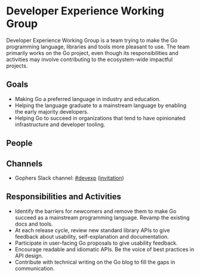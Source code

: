 # Developer Experience Working Group

Developer Experience Working Group is a team trying to make the Go programming language, libraries and tools more pleasant to use. The team primarily works on the Go project, even though its responsibilities and activities may involve contributing to the ecosystem-wide impactful projects.

## Goals

* Making Go a preferred language in industry and education.
* Helping the language graduate to a mainstream language by enabling the early majority developers.
* Helping Go to succeed in organizations that tend to have opinionated infrastructure and developer tooling.

## People

## Channels
* Gophers Slack channel: [#devexp](https://gophers.slack.com/archives/devexp) ([invitation](https://invite.slack.golangbridge.org/))

## Responsibilities and Activities
* Identify the barriers for newcomers and remove them to make Go succeed as a mainstream programming language.
Revamp the existing docs and tools.
* At each release cycle, review new standard library APIs to give feedback about usability, self-explanation and documentation. 
* Participate in user-facing Go proposals to give usability feedback.
* Encourage readable and idiomatic APIs. Be the voice of best practices in API design.
* Contribute with technical writing on the Go blog to fill the gaps in communication.
